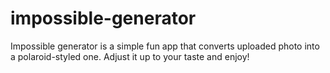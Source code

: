 # impossible-generator
Impossible generator is a simple fun app that converts uploaded photo into a polaroid-styled one. Adjust it up to your taste and enjoy!
